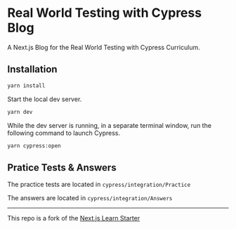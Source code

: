 # Real World Testing with Cypress Blog

A Next.js Blog for the Real World Testing with Cypress Curriculum.

## Installation

```bash
yarn install
```

Start the local dev server.

```bash
yarn dev
```

While the dev server is running, in a separate terminal window, run the following command to launch Cypress.

```bash
yarn cypress:open
```

## Pratice Tests & Answers

The practice tests are located in `cypress/integration/Practice`

The answers are located in `cypress/integration/Answers`

---

This repo is a fork of the [Next.js Learn Starter](https://github.com/vercel/next-learn-starter/)
